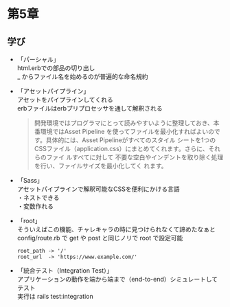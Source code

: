 #  第5章

## 学び

- 「パーシャル」  
    html.erbでの部品の切り出し  
    _ からファイル名を始めるのが普遍的な命名規約

- 「アセットパイプライン」  
    アセットをパイプラインしてくれる  
    erbファイルはerbプリプロセッサを通して解釈される  
    > 開発環境ではプログラマにとって読みやすいように整理しておき、本番環境ではAsset Pipeline
    > を使ってファイルを最小化すればよいのです。具体的には、Asset Pipelineがすべてのスタイル
    > シートを1つのCSSファイル（application.css）にまとめてくれます。さらに、それらのファイ
    > ルすべてに対して 不要な空白やインデントを取り除く処理を行い、ファイルサイズを最小化してく
    > れます。

- 「Sass」  
    アセットパイプラインで解釈可能なCSSを便利にかける言語  
    ・ネストできる  
    ・変数作れる

- 「root」  
    そういえばこの機能、チャレキャラの時に見つけられなくて諦めたなぁと  
    config/route.rb で get や post と同じノリで root で設定可能  
    ```text
    root_path -> '/'
    root_url  -> 'https://www.example.com/'
    ```

- 「統合テスト（Integration Test）」  
    アプリケーションの動作を端から端まで（end-to-end）シミュレートしてテスト  
    実行は rails test:integration
